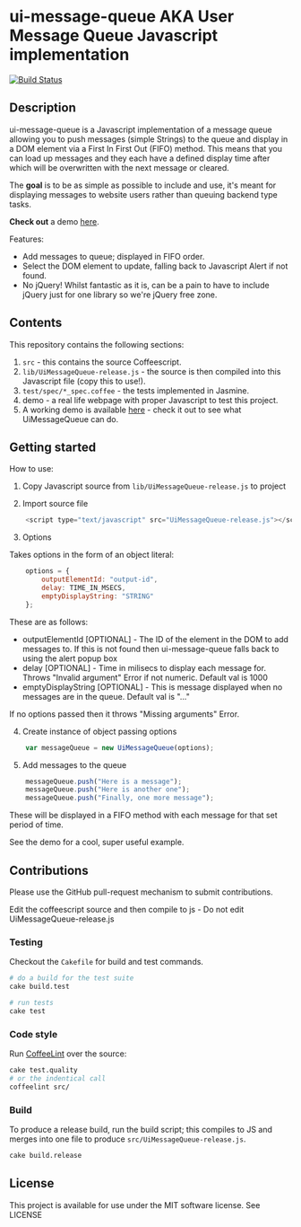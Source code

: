 # ui-message-queue AKA User Message Queue Javascript implementation

[![Build Status](https://travis-ci.org/rob-murray/ui-message-queue.png?branch=master)](https://travis-ci.org/rob-murray/ui-message-queue)

## Description

ui-message-queue is a Javascript implementation of a message queue allowing you to push messages (simple Strings) to the queue and display in a DOM element via a First In First Out (FIFO) method. This means that you can load up messages and they each have a defined display time after which will be overwritten with the next message or cleared.

The **goal** is to be as simple as possible to include and use, it's meant for displaying messages to website users rather than queuing backend type tasks.

**Check out** a demo [here](http://rob-murray.github.com/ui-message-queue).

Features:

* Add messages to queue; displayed in FIFO order.
* Select the DOM element to update, falling back to Javascript Alert if not found.
* No jQuery! Whilst fantastic as it is, can be a pain to have to include jQuery just for one library so we're jQuery free zone.

## Contents

This repository contains the following sections:

1. `src` - this contains the source Coffeescript.
2. `lib/UiMessageQueue-release.js` - the source is then compiled into this Javascript file (copy this to use!).
3. `test/spec/*_spec.coffee` - the tests implemented in Jasmine.
4. demo - a real life webpage with proper Javascript to test this project.
5. A working demo is available [here](http://rob-murray.github.com/ui-message-queue) - check it out to see what UiMessageQueue can do.


## Getting started

How to use:

1) Copy Javascript source from `lib/UiMessageQueue-release.js` to project

2) Import source file


```javascript
    <script type="text/javascript" src="UiMessageQueue-release.js"></script>
```


3) Options


Takes options in the form of an object literal:

```javascript
    options = {
        outputElementId: "output-id",
        delay: TIME_IN_MSECS,
        emptyDisplayString: "STRING"
    };
```

These are as follows:
* outputElementId [OPTIONAL] - The ID of the element in the DOM to add messages to. If this is not found then ui-message-queue falls back to using the alert popup box
* delay [OPTIONAL] - Time in milisecs to display each message for. Throws "Invalid argument" Error if not numeric. Default val is 1000
* emptyDisplayString [OPTIONAL] - This is message displayed when no messages are in the queue. Default val is "..."

If no options passed then it throws "Missing arguments" Error.


4) Create instance of object passing options


```javascript
    var messageQueue = new UiMessageQueue(options);
```


5) Add messages to the queue


```javascript
    messageQueue.push("Here is a message");
    messageQueue.push("Here is another one");
    messageQueue.push("Finally, one more message");
```

These will be displayed in a FIFO method with each message for that set period of time.

See the demo for a cool, super useful example.

## Contributions

Please use the GitHub pull-request mechanism to submit contributions.

Edit the coffeescript source and then compile to js - Do not edit UiMessageQueue-release.js

### Testing

Checkout the `Cakefile` for build and test commands.

```bash
# do a build for the test suite
cake build.test

# run tests
cake test
```

### Code style

Run [CoffeeLint](http://www.coffeelint.org/) over the source:

```bash
cake test.quality
# or the indentical call
coffeelint src/
```

### Build

To produce a release build, run the build script; this compiles to JS and merges into one file to produce `src/UiMessageQueue-release.js`.

```bash
cake build.release
```


## License

This project is available for use under the MIT software license.
See LICENSE
